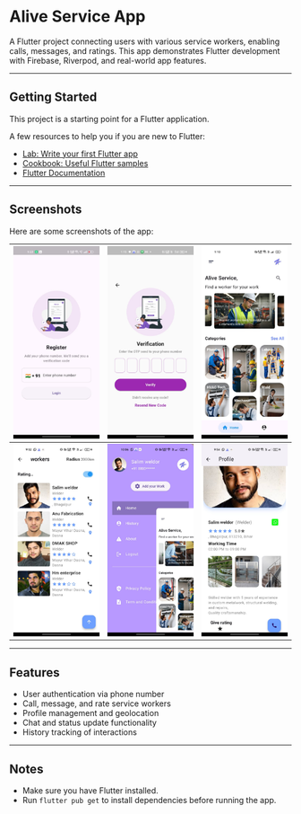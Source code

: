 # Alive Service App

A Flutter project connecting users with various service workers, enabling calls, messages, and ratings. This app demonstrates Flutter development with Firebase, Riverpod, and real-world app features.

---

## Getting Started

This project is a starting point for a Flutter application.  

A few resources to help you if you are new to Flutter:

- [Lab: Write your first Flutter app](https://docs.flutter.dev/get-started/codelab)
- [Cookbook: Useful Flutter samples](https://docs.flutter.dev/cookbook)
- [Flutter Documentation](https://docs.flutter.dev/)

---

## Screenshots

Here are some screenshots of the app:

| ![Home Screen](assets/app/app-1.jpg) | ![Worker List](assets/app/app-2.jpg) | ![Profile View](assets/app/app-3.jpg) |
|-------------------------------------|-------------------------------------|-------------------------------------|
| ![Chat Screen](assets/app/app-4.jpg) | ![Status Update](assets/app/app-5.jpg) | ![Settings](assets/app/app-6.jpg) |


---

## Features

- User authentication via phone number
- Call, message, and rate service workers
- Profile management and geolocation
- Chat and status update functionality
- History tracking of interactions

---

## Notes

- Make sure you have Flutter installed.  
- Run `flutter pub get` to install dependencies before running the app.
